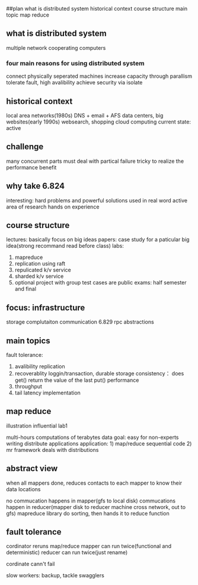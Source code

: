 ##plan
what is distributed system
historical context
course structure
main topic
map reduce

## what is distributed system
multiple network
cooperating computers
### four main reasons for using distributed system
connect physically seperated machines
increase capacity through parallism
tolerate fault, high avalibility
achieve security via isolate
## historical context
local area networks(1980s) DNS + email + AFS
data centers, big websites(early 1990s) websearch, shopping
cloud computing
current state: active
## challenge
many concurrent parts
must deal with partical failure
tricky to realize the performance benefit
## why take 6.824
interesting: hard problems and powerful solutions
used in real word
active area of research
hands on experience

## course structure
lectures: basically focus on big ideas
papers: case study for a paticular big idea(strong recommand read before class)
labs: 
1) mapreduce
2) replication using raft
3) repulicated k/v service
4) sharded k/v service
5) optional project with group
test cases are public
exams: half semester and final

## focus: infrastructure
storage
complutaiton
communication 6.829
rpc
abstractions

## main topics
fault tolerance:
  1) avalibility replication
  2) recoverablity loggin/transaction, durable storage
consistency： does get() return the value of the last put()
performance
  1) throughput
  2) tail latency
implementation

## map reduce
illustration
influential
lab1

multi-hours computations of terabytes data
goal: easy for non-experts writing distribute applications
application: 1) map/reduce sequential code
             2) mr framework deals with distributions


## abstract view
when all mappers done, reduces contacts to each mapper to know their data locations

no commucation happens in mapper(gfs to local disk)
commucations happen in reducer(mapper disk to reducer machine cross network, out to gfs)
mapreduce library do sorting, then hands it to reduce function

## fault tolerance
cordinator reruns map/reduce
mapper can run twice(functional and deterministic)
reducer can run twice(just rename)

cordinate cann't fail

slow workers: backup, tackle swagglers
